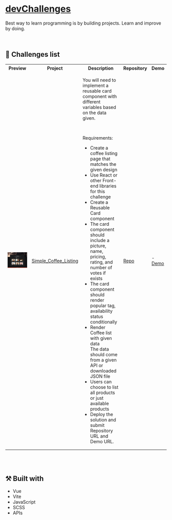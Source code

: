 # [devChallenges](https://devchallenges.io/)
Best way to learn programming is by building projects. Learn and improve by doing.

<br>

## :pencil: Challenges list
<table>
    <tr>
        <th>Preview</th>
        <th>Project</th>
        <th>Description</th>
        <th>Repository</th>
        <th>Demo</th>
    </tr>
    <tr>
        <td>
            <img src="https://raw.githubusercontent.com/carla-ng/coding-challenges/main/devchallenges/coffee-shop/public/coffeshop-preview.jpg" alt="Simple Coffee Listing preview">
        </td>
        <td>
            <a href="https://devchallenges.io/challenge/45" target="_blank">Simple_Coffee_Listing</a>
        </td>
        <td>
            <p>You will need to implement a reusable card component with different variables based on the data given.</p>
            <br>
            <p>Requirements:</p>
            <ul>
            <li>Create a coffee listing page that matches the given design</li>
            <li>Use React or other Front-end libraries for this challenge</li>
            <li>Create a Reusable Card component</li>
            <li>The card component should include a picture, name, pricing, rating, and number of votes if exists</li>
            <li>The card component should render popular tag, availability status conditionally</li>
            <li>Render Coffee list with given data</li> The data should come from a given API or downloaded JSON file</li>
            <li>Users can choose to list all products or just available products</li>
            <li>Deploy the solution and submit Repository URL and Demo URL.</li>
            </ul>
        </td>
        <td>
            <a href="https://github.com/carla-ng/coding-challenges/tree/main/devchallenges/coffee-shop/" target="_blank">Repo</a>
        </td>
        <td>-
            <a href="https://carla-ng-coffee-shop.netlify.app/" target="_blank">Demo</a>
        </td>
    </tr>
</table>

<br><br>

## :hammer_and_pick: Built with
* Vue
* Vite
* JavaScript
* SCSS
* APIs

<br>
